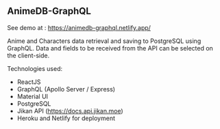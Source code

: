 ## AnimeDB-GraphQL

See demo at : https://animedb-graphql.netlify.app/

Anime and Characters data retrieval and saving to PostgreSQL using GraphQL.
Data and fields to be received from the API can be selected on the client-side.

Technologies used:

- ReactJS
- GraphQL (Apollo Server / Express)
- Material UI
- PostgreSQL
- Jikan API (https://docs.api.jikan.moe)
- Heroku and Netlify for deployment
